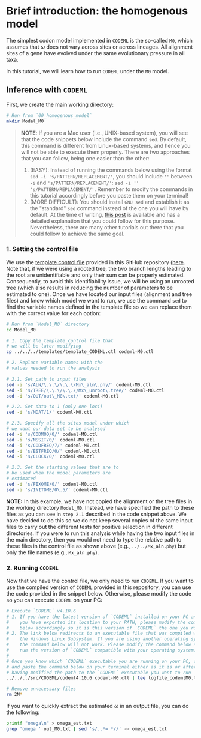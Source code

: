# Brief introduction: the homogenous model

The simplest codon model implemented in `CODEML` is the so-called `M0`, which assumes that  $\omega$ does not vary across sites or across lineages. All alignment sites of a gene have evolved under the same evolutionary pressure in all taxa.

In this tutorial, we will learn how to run `CODEML` under the `M0` model.

## Inference with `CODEML`

First, we create the main working directory:

```sh
# Run from `00_homogenous_model`
mkdir Model_M0
```

> **NOTE**: If you are a Mac user (i.e., UNIX-based system), you will see that the code snippets below include the command `sed`. By default, this command is different from Linux-based systems, and hence you will not be able to execute them properly. There are two approaches that you can follow, being one easier than the other:
>
>1. (EASY): Instead of running the commands below using the format `sed -i 's/PATTERN/REPLACEMENT/'`, you should include `''` between `-i` and `'s/PATTERN/REPLACEMENT/'`: `sed -i '' 's/PATTERN/REPLACEMENT/'`. Remember to modify the commands in this tutorial accordingly before you paste them on your terminal!
>2. (MORE DIFFICULT): You should install `GNU sed` and establish it as the "standard" `sed` command instead of the one you will have by default. At the time of writing, [this post](https://medium.com/@bramblexu/install-gnu-sed-on-mac-os-and-set-it-as-default-7c17ef1b8f64) is available and has a detailed explanation that you could follow for this purpose. Nevertheless, there are many other tutorials out there that you could follow to achieve the same goal.

### 1. Setting the control file

We use the [template control file](../../templates/template_CODEML.ctl) provided in this GitHub repository ([here](../../templates/). Note that, if we were using a rooted tree, the two branch lengths leading to the root are unidentifiable and only their sum can be properly estimated. Consequently, to avoid this identifiability issue, we will be using an unrooted tree (which also results in reducing the number of parameters to be estimated to one). Once we have located our input files (alignment and tree files) and know which model we want to run, we use the command `sed` to find the variable names defined in the template file so we can replace them with the correct value for each option:

```sh
# Run from `Model_M0` directory 
cd Model_M0 

# 1. Copy the template control file that 
# we will be later modifying
cp ../../../templates/template_CODEML.ctl codeml-M0.ctl 

# 2. Replace variable names with the 
# values needed to run the analysis 

# 2.1. Set path to input files
sed -i 's/ALN/\.\.\/\.\.\/Mx\_aln\.phy/' codeml-M0.ctl 
sed -i 's/TREE/\.\.\/\.\.\/Mx\_unroot\.tree/' codeml-M0.ctl 
sed -i 's/OUT/out\_M0\.txt/' codeml-M0.ctl 

# 2.2. Set data to 1 (only one loci)
sed -i 's/NDAT/1/' codeml-M0.ctl 

# 2.3. Specify all the sites model under which
# we want our data set to be analysed
sed -i 's/CODMOD/0/' codeml-M0.ctl 
sed -i 's/NSSIT/0/' codeml-M0.ctl 
sed -i 's/CODFREQ/7/' codeml-M0.ctl 
sed -i 's/ESTFREQ/0/' codeml-M0.ctl 
sed -i 's/CLOCK/0/' codeml-M0.ctl 

# 2.3. Set the starting values that are to  
# be used when the model parameters are 
# estimated
sed -i 's/FIXOME/0/' codeml-M0.ctl 
sed -i 's/INITOME/0\.5/' codeml-M0.ctl 
```

**NOTE:** In this example, we have not copied the alignment or the tree files in the working directory `Model_M0`. Instead, we have specified the path to these files as you can see in `step 2.1` described in the code snippet above. We have decided to do this so we do not keep several copies of the same input files to carry out the different tests for positive selection in different directories. If you were to run this analysis while having the two input files in the main directory, then you would not need to type the relative path to these files in the control file as shown above (e.g., `../../Mx_aln.phy`) but only the file names (e.g., `Mx_aln.phy`).

### 2. Running `CODEML`

Now that we have the control file, we only need to run `CODEML`. If you want to use the compiled version of `CODEML` provided in this repository, you can use the code provided in the snippet below. Otherwise, please modify the code so you can execute `CODEML` on your PC:

```sh
# Execute `CODEML` v4.10.6
# 1. If you have the latest version of `CODEML` installed on your PC and 
#    you have exported its location to your PATH, please modify the command
#    below accordingly so it is this version of `CODEML` the one you run.
# 2. The link below redirects to an executable file that was compiled with 
#    the Windows Linux Subsystem. If you are using another operating system,
#    the command below will not work. Please modify the command below so you
#    run the version of `CODEML` compatible with your operating system.
#
# Once you know which `CODEML` executable you are running on your PC, copy 
# and paste the command below on your terminal either as it is or after
# having modified the path to the `CODEML` executable you want to run
../../../src/CODEML/codeml4.10.6 codeml-M0.ctl | tee logfile_codemlM0.txt

# Remove unnecessary files 
rm 2N*
```

If you want to quickly extract the estimated $\omega$ in an output file, you can do the following:

```sh
printf "omega\n" > omega_est.txt
grep 'omega ' out_M0.txt | sed 's/..*= *//' >> omega_est.txt 
```
